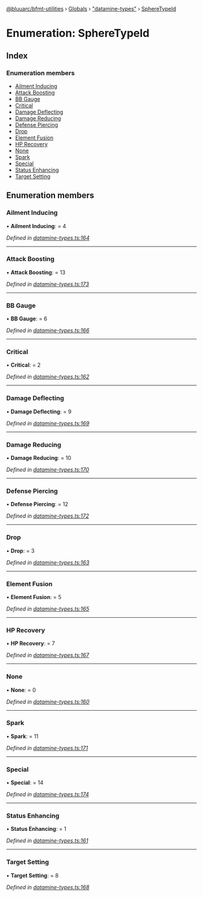 [@bluuarc/bfmt-utilities](../README.md) › [Globals](../globals.md) › ["datamine-types"](../modules/_datamine_types_.md) › [SphereTypeId](_datamine_types_.spheretypeid.md)

# Enumeration: SphereTypeId

## Index

### Enumeration members

* [Ailment Inducing](_datamine_types_.spheretypeid.md#ailment-inducing)
* [Attack Boosting](_datamine_types_.spheretypeid.md#attack-boosting)
* [BB Gauge](_datamine_types_.spheretypeid.md#bb-gauge)
* [Critical](_datamine_types_.spheretypeid.md#critical)
* [Damage Deflecting](_datamine_types_.spheretypeid.md#damage-deflecting)
* [Damage Reducing](_datamine_types_.spheretypeid.md#damage-reducing)
* [Defense Piercing](_datamine_types_.spheretypeid.md#defense-piercing)
* [Drop](_datamine_types_.spheretypeid.md#drop)
* [Element Fusion](_datamine_types_.spheretypeid.md#element-fusion)
* [HP Recovery](_datamine_types_.spheretypeid.md#hp-recovery)
* [None](_datamine_types_.spheretypeid.md#none)
* [Spark](_datamine_types_.spheretypeid.md#spark)
* [Special](_datamine_types_.spheretypeid.md#special)
* [Status Enhancing](_datamine_types_.spheretypeid.md#status-enhancing)
* [Target Setting](_datamine_types_.spheretypeid.md#target-setting)

## Enumeration members

###  Ailment Inducing

• **Ailment Inducing**: = 4

*Defined in [datamine-types.ts:164](https://github.com/BluuArc/bfmt-utilities/blob/819ffe1/src/datamine-types.ts#L164)*

___

###  Attack Boosting

• **Attack Boosting**: = 13

*Defined in [datamine-types.ts:173](https://github.com/BluuArc/bfmt-utilities/blob/819ffe1/src/datamine-types.ts#L173)*

___

###  BB Gauge

• **BB Gauge**: = 6

*Defined in [datamine-types.ts:166](https://github.com/BluuArc/bfmt-utilities/blob/819ffe1/src/datamine-types.ts#L166)*

___

###  Critical

• **Critical**: = 2

*Defined in [datamine-types.ts:162](https://github.com/BluuArc/bfmt-utilities/blob/819ffe1/src/datamine-types.ts#L162)*

___

###  Damage Deflecting

• **Damage Deflecting**: = 9

*Defined in [datamine-types.ts:169](https://github.com/BluuArc/bfmt-utilities/blob/819ffe1/src/datamine-types.ts#L169)*

___

###  Damage Reducing

• **Damage Reducing**: = 10

*Defined in [datamine-types.ts:170](https://github.com/BluuArc/bfmt-utilities/blob/819ffe1/src/datamine-types.ts#L170)*

___

###  Defense Piercing

• **Defense Piercing**: = 12

*Defined in [datamine-types.ts:172](https://github.com/BluuArc/bfmt-utilities/blob/819ffe1/src/datamine-types.ts#L172)*

___

###  Drop

• **Drop**: = 3

*Defined in [datamine-types.ts:163](https://github.com/BluuArc/bfmt-utilities/blob/819ffe1/src/datamine-types.ts#L163)*

___

###  Element Fusion

• **Element Fusion**: = 5

*Defined in [datamine-types.ts:165](https://github.com/BluuArc/bfmt-utilities/blob/819ffe1/src/datamine-types.ts#L165)*

___

###  HP Recovery

• **HP Recovery**: = 7

*Defined in [datamine-types.ts:167](https://github.com/BluuArc/bfmt-utilities/blob/819ffe1/src/datamine-types.ts#L167)*

___

###  None

• **None**: = 0

*Defined in [datamine-types.ts:160](https://github.com/BluuArc/bfmt-utilities/blob/819ffe1/src/datamine-types.ts#L160)*

___

###  Spark

• **Spark**: = 11

*Defined in [datamine-types.ts:171](https://github.com/BluuArc/bfmt-utilities/blob/819ffe1/src/datamine-types.ts#L171)*

___

###  Special

• **Special**: = 14

*Defined in [datamine-types.ts:174](https://github.com/BluuArc/bfmt-utilities/blob/819ffe1/src/datamine-types.ts#L174)*

___

###  Status Enhancing

• **Status Enhancing**: = 1

*Defined in [datamine-types.ts:161](https://github.com/BluuArc/bfmt-utilities/blob/819ffe1/src/datamine-types.ts#L161)*

___

###  Target Setting

• **Target Setting**: = 8

*Defined in [datamine-types.ts:168](https://github.com/BluuArc/bfmt-utilities/blob/819ffe1/src/datamine-types.ts#L168)*
